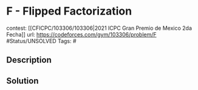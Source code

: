 # F - Flipped Factorization

contest: [[CFICPC/103306/103306|2021 ICPC Gran Premio de Mexico 2da Fecha]]
url: https://codeforces.com/gym/103306/problem/F
#Status/UNSOLVED
Tags: #

## Description

## Solution

